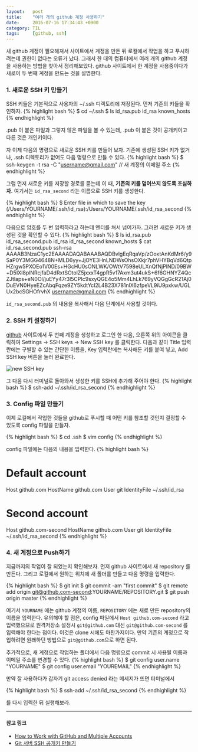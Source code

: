 ```yaml
---
layout:   post
title:    "여러 개의 github 계정 사용하기"
date:     2016-07-16 17:34:43 +0900
category: TIL
tags:     [github, ssh]
---
```


새 github 계정이 필요해져서 사이트에서 계정을 만든 뒤 로컬에서 작업을 하고 푸시하려는데 권한이 없다는 오류가 났다. 그래서 한 대의 컴퓨터에서 여러 개의 github 계정을 사용하는 방법을 찾아서 정리해보았다. github 사이트에서 한 계정을 사용중이다가 새로이 두 번째 계정을 만드는 것을 설명한다.

### 1. 새로운 SSH 키 만들기
SSH 키들은 기본적으로 사용자의 ~/.ssh 디렉토리에 저장된다. 먼저 기존의 키들을 확인하자.
{% highlight bash %}
 $ cd ~/.ssh
 $ ls
 id_rsa.pub    id_rsa    known_hosts
{% endhighlight %}

.pub 이 붙은 파일과 그렇지 않은 파일을 볼 수 있는데, .pub 이 붙은 것이 공개키이고 다른 것은 개인키이다.

자 이제 다음의 명령으로 새로운 SSH 키를 만들어 보자. 기존에 생성된 SSH 키가 없거나, .ssh 디렉토리가 없어도 다음 명령으로 만들 수 있다.
{% highlight bash %}
 $ ssh-keygen -t rsa -C "username@gmail.com" // 새 계정의 이메일 주소
{% endhighlight %}

그럼 먼저 새로운 키를 저장할 경로를 묻는데 이 때, **기존의 키를 덮어쓰지 않도록 조심하자.** 여기서는 ```id_rsa_second``` 라는 이름으로 SSH 키를 생성한다.

{% highlight bash %}
 $ Enter file in which to save the key (/Users/YOURNAME/.ssh/id_rsa):/Users/YOURNAME/.ssh/id_rsa_second
{% endhighlight %}

다음으로 암호를 두 번 입력하라고 하는데 엔터를 쳐서 넘어가자. 그러면 새로운 키가 생성된 것을 확인할 수 있다.
{% highlight bash %}
 $ ls
 id_rsa.pub    id_rsa_second.pub   id_rsa    id_rsa_second   known_hosts
 $ cat id_rsa_second.pub
  ssh-rsa AAAAB3NzaC1yc2EAAAADAQABAAABAQDBvlgEqRqaVp/zOoxtAnKdMr6/y9SaP0Y3MGG4648N+MLD6yy+JjOYE3HnLNDWsOhsOXkjr7phVHYBqVd6QtpHZrgw5PXOEo1V00Es+HGcHU0sONLWK/OWtV7598eULXnQfNjPlND/09BW+D5IXI8plNRcjfaD4dRxtSOtolZ5jxxxT4gpR5v17Axm3ut4ukS+6f6GHNYZ4QcZJtlaps+eN0Ol/juEYy47r3l5CPIc9sxyQGE4o5Mm4LhLk769yVQGgGcR21Aj0DuEVN0HyeEZcAbqFqze9ZY5kdtYcI2L4B23X781nlX6zfpeVL9iU9pxkw/UGLUx2bcSGHOfrvhX username@gmail.com
{% endhighlight %}

```id_rsa_second.pub``` 의 내용을 복사해서 다음 단계에서 사용할 것이다.

### 2. SSH 키 설정하기
[github](https://github.com) 사이트에서 두 번째 계정을 생성하고 로그인 한 다음, 오른쪽 위의 아이콘을 클릭하여 Settings ->  SSH keys -> New SSH key 를 클릭한다.
다음과 같이 Title 입력란에는 구별할 수 있는 간단한 이름을, Key 입력란에는 복사해둔 키를 붙여 넣고, Add SSH key 버튼을 눌러 완료한다.

![new SSH key](/static/img/post/2016-07-16-1.png)

그 다음 다시 터미널로 돌아와서 생성한 키를 SSH에 추가해 주어야 한다.
{% highlight bash %}
  $ ssh-add ~/.ssh/id_rsa_second
{% endhighlight %}

### 3. Config 파일 만들기
이제 로컬에서 작업한 것들을 github로 푸시할 때 어떤 키를 참조할 것인지 결정할 수 있도록 config 파일을 만들자.

{% highlight bash %}
 $ cd .ssh
 $ vim config
{% endhighlight %}

config 파일에는 다음의 내용을 입력한다.
{% highlight bash %}
  # Default account
  Host github.com
      HostName github.com
      User git
      IdentityFile ~/.ssh/id_rsa
  # Second account
  Host github.com-second
      HostName github.com
      User git
      IdentityFile ~/.ssh/id_rsa_second
{% endhighlight %}


### 4. 새 계정으로 Push하기
지금까지의 작업이 잘 되었는지 확인해보자. 먼저 github 사이트에서 새 repository 를 만든다. 그리고 로컬에서 원하는 위치에 새 폴더를 만들고 다음 명령을 입력한다.

{% highlight bash %}
  $ git init
  $ git commit -am "first commit"
  $ git remote add origin git@github.com-second:YOURNAME/REPOSITORY.git
  $ git push origin master
{% endhighlight %}

여기서 ```YOURNAME``` 에는 github 계정의 이름, ```REPOSITORY``` 에는 새로 만든 repository의 이름을 입력한다. 유의해야 할 점은, config 파일에서 ```Host github.com-second``` 라고 입력했으므로 원격저장소 설정시 ```git@github.com``` 대신 ```git@github.com-second``` 를 입력해야 한다는 점이다. 이것은 clone 시에도 마찬가지이다. 만약 기존의 계정으로 작업하려면 원래하던 방법으로 ```git@github.com```으로 하면 된다.


추가적으로, 새 계정으로 작업하는 폴더에서 다음 명령으로 commit 시 사용될 이름과 이메일 주소를 변경할 수 있다.
{% highlight bash %}
  $ git config user.name "YOURNAME"
  $ git config user.email "YOUREMAIL"
{% endhighlight %}




만약 잘 사용하다가 갑자기 git access denied 라는 메세지가 뜨면 터미널에서

{% highlight bash %}
  $ ssh-add ~/.ssh/id_rsa_second
{% endhighlight %}

를 다시 입력한 뒤 실행해보라.

---

#### 참고 링크
  * [How to Work with GitHub and Multiple Accounts](http://code.tutsplus.com/tutorials/quick-tip-how-to-work-with-github-and-multiple-accounts--net-22574)
  * [Git 서버 SSH 공개키 만들기](https://git-scm.com/book/ko/v1/Git-서버-SSH-공개키-만들기)
